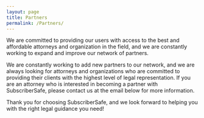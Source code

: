```yaml
---
layout: page
title: Partners
permalink: /Partners/
---
```


We are committed to providing our users with access to the best and affordable attorneys and organization in the field, and we are constantly working to expand and improve our network of partners. 

We are constantly working to add new partners to our network, and we are always looking for attorneys and organizations who are committed to providing their clients with the highest level of legal representation. If you are an attorney who is interested in becoming a partner with SubscriberSafe, please contact us at the email below for more information.

Thank you for choosing SubscriberSafe, and we look forward to helping you with the right legal guidance you need!
